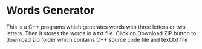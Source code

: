 # Words Generator
This is a C++ programs which generates words with three letters or two letters. Then it stores the words in a txt file. Click on Download ZIP button to download zip folder which contains C++ source code file and text.txt file
